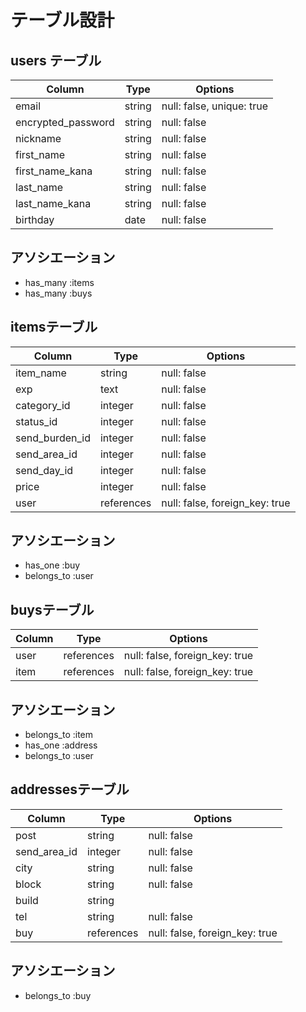 # テーブル設計

## users テーブル

| Column             | Type   | Options                   |
| ------------------ | ------ | ------------------------- |
| email              | string | null: false, unique: true |
| encrypted_password | string | null: false               |
| nickname           | string | null: false               |
| first_name         | string | null: false               |
| first_name_kana    | string | null: false               |
| last_name          | string | null: false               |
| last_name_kana     | string | null: false               |
| birthday           | date   | null: false               |
## アソシエーション
* has_many :items
* has_many :buys


## itemsテーブル

| Column         | Type       | Options                        |
| -------------- | ---------- | ------------------------------ |
| item_name      | string     | null: false                    |
| exp            | text       | null: false                    |
| category_id    | integer    | null: false                    |
| status_id      | integer    | null: false                    |
| send_burden_id | integer    | null: false                    |
| send_area_id   | integer    | null: false                    |
| send_day_id    | integer    | null: false                    |
| price          | integer    | null: false                    |
| user           | references | null: false, foreign_key: true |
## アソシエーション
* has_one :buy
* belongs_to :user


## buysテーブル

| Column     | Type       | Options                        |
| ---------- | ---------- | ------------------------------ |
| user       | references | null: false, foreign_key: true |
| item       | references | null: false, foreign_key: true |
## アソシエーション
* belongs_to :item
* has_one :address
* belongs_to :user


## addressesテーブル

| Column       | Type       | Options                        |
| ------------ | ---------- | ------------------------------ |
| post         | string     | null: false                    |
| send_area_id | integer    | null: false                    |
| city         | string     | null: false                    |
| block        | string     | null: false                    |
| build        | string     |                                |
| tel          | string     | null: false                    |
| buy          | references | null: false, foreign_key: true |
## アソシエーション
* belongs_to :buy
